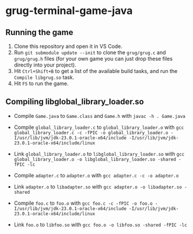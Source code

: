 # grug-terminal-game-java

## Running the game

1. Clone this repository and open it in VS Code.
2. Run `git submodule update --init` to clone the `grug/grug.c` and `grug/grug.h` files (for your own game you can just drop these files directly into your project).
3. Hit `Ctrl+Shift+B` to get a list of the available build tasks, and run the `Compile libgrug.so` task.
4. Hit `F5` to run the game.

## Compiling libglobal_library_loader.so

- Compile `Game.java` to `Game.class` and `Game.h` with `javac -h . Game.java`

- Compile `global_library_loader.c` to `global_library_loader.o` with `gcc global_library_loader.c -c -fPIC -o global_library_loader.o -I/usr/lib/jvm/jdk-23.0.1-oracle-x64/include -I/usr/lib/jvm/jdk-23.0.1-oracle-x64/include/linux`
- Link `global_library_loader.o` to `libglobal_library_loader.so` with `gcc global_library_loader.o -o libglobal_library_loader.so -shared -fPIC -lc`

- Compile `adapter.c` to `adapter.o` with `gcc adapter.c -c -o adapter.o`
- Link `adapter.o` to `libadapter.so` with `gcc adapter.o -o libadapter.so -shared`

- Compile `foo.c` to `foo.o` with `gcc foo.c -c -fPIC -o foo.o -I/usr/lib/jvm/jdk-23.0.1-oracle-x64/include -I/usr/lib/jvm/jdk-23.0.1-oracle-x64/include/linux`
- Link `foo.o` to `libfoo.so` with `gcc foo.o -o libfoo.so -shared -fPIC -lc`
